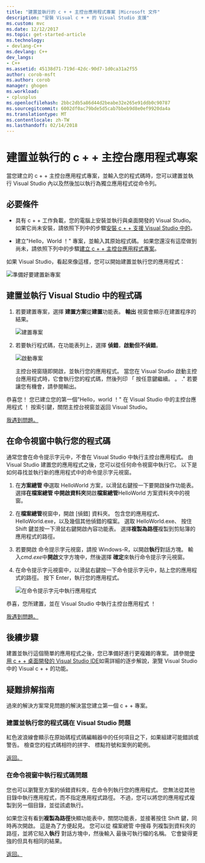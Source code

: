 ```yaml
---
title: "建置並執行的 c + + 主控台應用程式專案 |Microsoft 文件"
description: "安裝 Visual c + + 的 Visual Studio 支援"
ms.custom: mvc
ms.date: 12/12/2017
ms.topic: get-started-article
ms.technology:
- devlang-C++
ms.devlang: C++
dev_langs:
- C++
ms.assetid: 45138d71-719d-42dc-90d7-1d0ca31a2f55
author: corob-msft
ms.author: corob
manager: ghogen
ms.workload:
- cplusplus
ms.openlocfilehash: 2bbc2db5a86d44d2beabe32e265e91ddb0c90787
ms.sourcegitcommit: 6002df0ac79bde5d5cab7bbeb9d8e0ef9920da4a
ms.translationtype: MT
ms.contentlocale: zh-TW
ms.lasthandoff: 02/14/2018
---
```

# <a name="build-and-run-a-c-console-app-project"></a>建置並執行的 c + + 主控台應用程式專案

當您建立的 c + + 主控台應用程式專案，並輸入您的程式碼時，您可以建置並執行 Visual Studio 內以及然後加以執行為獨立應用程式從命令列。

## <a name="prerequisites"></a>必要條件

- 具有 c + + 工作負載，您的電腦上安裝並執行與桌面開發的 Visual Studio。 如果它尚未安裝，請依照下列中的步驟[安裝 c + + 支援 Visual Studio 中的](../build/vscpp-step-0-installation.md)。

- 建立"Hello，World ！" 專案，並輸入其原始程式碼。 如果您還沒有這麼做到尚未，請依照下列中的步驟[建立 c + + 主控台應用程式專案](../build/vscpp-step-1-create.md)。

如果 Visual Studio，看起來像這樣，您可以開始建置並執行您的應用程式：

   ![準備好要建置新專案](../build/media/vscpp-ready-to-build.png "準備好要建置新專案")

## <a name="build-and-run-your-code-in-visual-studio"></a>建置並執行 Visual Studio 中的程式碼

1. 若要建置專案，選擇 **建置方案**從**建置**功能表。 **輸出** 視窗會顯示在建置程序的結果。

   ![建置專案](../build/media/vscpp-build-solution.gif "建置專案")

1. 若要執行程式碼，在功能表列上，選擇 **偵錯**，**啟動但不偵錯**。

   ![啟動專案](../build/media/vscpp-start-without-debugging.gif "啟動專案")

    主控台視窗隨即開啟，並執行您的應用程式。 當您在 Visual Studio 啟動主控台應用程式時，它會執行您的程式碼，然後列印 「 按任意鍵繼續。 。 ." 若要讓您有機會，請參閱輸出。

恭喜您！ 您已建立您的第一個"Hello，world ！" 在 Visual Studio 中的主控台應用程式 ！ 按索引鍵，關閉主控台視窗並返回 Visual Studio。

[我遇到問題。](#build-and-run-your-code-in-visual-studio-issues)

## <a name="run-your-code-in-a-command-window"></a>在命令視窗中執行您的程式碼

通常您會在命令提示字元中，不會在 Visual Studio 中執行主控台應用程式。 由 Visual Studio 建置您的應用程式之後，您可以從任何命令視窗中執行它。 以下是如何尋找並執行新的應用程式中的命令提示字元視窗。

1. 在**方案總管 中**選取 HelloWorld 方案，以滑鼠右鍵按一下要開啟操作功能表。 選擇**在檔案總管 中開啟資料夾**開啟**檔案總管**HelloWorld 方案資料夾中的視窗。

1. 在**檔案總管**視窗中，開啟 [偵錯] 資料夾。 包含您的應用程式、 HelloWorld.exe，以及幾個其他偵錯的檔案。 選取 HelloWorld.exe、 按住 Shift 鍵並按一下滑鼠右鍵開啟內容功能表。 選擇**複製為路徑**複製到剪貼簿的應用程式的路徑。

1. 若要開啟 命令提示字元視窗，請按 Windows-R，以開啟**執行**對話方塊。 輸入*cmd.exe*中**開啟**文字方塊中，然後選擇 **確定**來執行命令提示字元視窗。

1. 在命令提示字元視窗中，以滑鼠右鍵按一下命令提示字元中，貼上您的應用程式的路徑。 按下 Enter，執行您的應用程式。

   ![在命令提示字元中執行應用程式](../build/media/vscpp-run-in-cmd.gif "在命令提示字元中執行應用程式")

恭喜，您所建置，並在 Visual Studio 中執行主控台應用程式 ！

[我遇到問題。](#run-your-code-in-a-command-window-issues)

## <a name="next-steps"></a>後續步驟

建置並執行這個簡單的應用程式之後，您已準備好進行更複雜的專案。 請參閱[使用 c + + 桌面開發的 Visual Studio IDE](../ide/using-the-visual-studio-ide-for-cpp-desktop-development.md)如需詳細的逐步解說，瀏覽 Visual Studio 中的 Visual c + + 的功能。

## <a name="troubleshooting-guide"></a>疑難排解指南

過來的解決方案常見問題的解決當您建立第一個 c + + 專案。

### <a name="build-and-run-your-code-in-visual-studio-issues"></a>建置並執行您的程式碼在 Visual Studio 問題

紅色波浪線會顯示在原始碼程式碼編輯器中的任何項目之下，如果組建可能錯誤或警告。 檢查您的程式碼相符的拼字、 標點符號和案例的範例。

[返回。](#build-and-run-your-code-in-visual-studio)

### <a name="run-your-code-in-a-command-window-issues"></a>在命令視窗中執行程式碼問題

您也可以瀏覽至方案的偵錯資料夾，在命令列執行您的應用程式。 您無法從其他目錄中執行應用程式，而不指定應用程式路徑。 不過，您可以將您的應用程式複製到另一個目錄，並從該處執行。

如果您沒有看到**複製為路徑**快顯功能表中，關閉功能表，並接著按住 Shift 鍵，同時再次開啟。 這是為了方便起見。 您可以從 檔案總管 中搜尋 列複製到資料夾的路徑，並將它貼入**執行** 對話方塊中，然後輸入 最後可執行檔的名稱。 它會變得更強的但具有相同的結果。

[返回。](#run-your-code-in-a-command-window)


<iframe src="" height="0" width="0" frameborder="0" name="frameTarget" />
